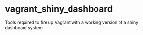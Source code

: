# vagrant_shiny_dashboard
Tools required to fire up Vagrant with a working version of a shiny dashboard system
